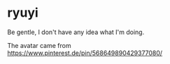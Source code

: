# ryuyi

Be gentle, I don't have any idea what I'm doing.

The avatar came from https://www.pinterest.de/pin/568649890429377080/